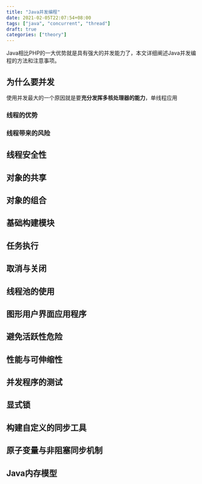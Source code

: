 ```yaml
---
title: "Java并发编程"
date: 2021-02-05T22:07:54+08:00
tags: ["java", "concurrent", "thread"]
draft: true
categories: ["theory"]
---
```


Java相比PHP的一大优势就是具有强大的并发能力了，本文详细阐述Java并发编程的方法和注意事项。

<!--more-->

## 为什么要并发

使用并发最大的一个原因就是要**充分发挥多核处理器的能力**，单线程应用

### 线程的优势

### 线程带来的风险



## 线程安全性

## 对象的共享

## 对象的组合

## 基础构建模块

## 任务执行

## 取消与关闭

## 线程池的使用

## 图形用户界面应用程序

## 避免活跃性危险

## 性能与可伸缩性

## 并发程序的测试

## 显式锁

## 构建自定义的同步工具

## 原子变量与非阻塞同步机制

## Java内存模型